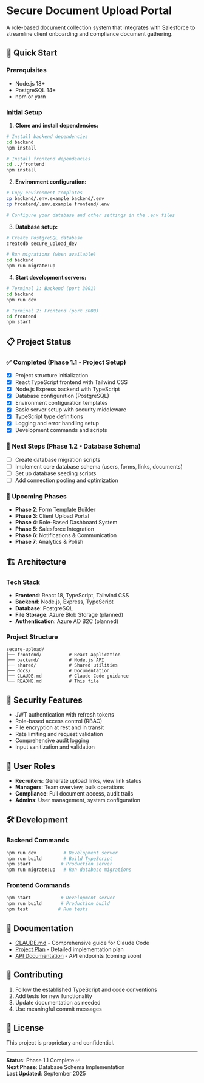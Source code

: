 # Secure Document Upload Portal

A role-based document collection system that integrates with Salesforce to streamline client onboarding and compliance document gathering.

## 🚀 Quick Start

### Prerequisites
- Node.js 18+ 
- PostgreSQL 14+
- npm or yarn

### Initial Setup

1. **Clone and install dependencies:**
```bash
# Install backend dependencies
cd backend
npm install

# Install frontend dependencies  
cd ../frontend
npm install
```

2. **Environment configuration:**
```bash
# Copy environment templates
cp backend/.env.example backend/.env
cp frontend/.env.example frontend/.env

# Configure your database and other settings in the .env files
```

3. **Database setup:**
```bash
# Create PostgreSQL database
createdb secure_upload_dev

# Run migrations (when available)
cd backend
npm run migrate:up
```

4. **Start development servers:**
```bash
# Terminal 1: Backend (port 3001)
cd backend
npm run dev

# Terminal 2: Frontend (port 3000)  
cd frontend
npm start
```

## 📋 Project Status

### ✅ Completed (Phase 1.1 - Project Setup)
- [x] Project structure initialization
- [x] React TypeScript frontend with Tailwind CSS
- [x] Node.js Express backend with TypeScript
- [x] Database configuration (PostgreSQL)
- [x] Environment configuration templates
- [x] Basic server setup with security middleware
- [x] TypeScript type definitions
- [x] Logging and error handling setup
- [x] Development commands and scripts

### 🔄 Next Steps (Phase 1.2 - Database Schema)
- [ ] Create database migration scripts
- [ ] Implement core database schema (users, forms, links, documents)
- [ ] Set up database seeding scripts
- [ ] Add connection pooling and optimization

### 📅 Upcoming Phases
- **Phase 2**: Form Template Builder
- **Phase 3**: Client Upload Portal  
- **Phase 4**: Role-Based Dashboard System
- **Phase 5**: Salesforce Integration
- **Phase 6**: Notifications & Communication
- **Phase 7**: Analytics & Polish

## 🏗️ Architecture

### Tech Stack
- **Frontend**: React 18, TypeScript, Tailwind CSS
- **Backend**: Node.js, Express, TypeScript
- **Database**: PostgreSQL
- **File Storage**: Azure Blob Storage (planned)
- **Authentication**: Azure AD B2C (planned)

### Project Structure
```
secure-upload/
├── frontend/          # React application
├── backend/           # Node.js API
├── shared/            # Shared utilities
├── docs/              # Documentation
├── CLAUDE.md          # Claude Code guidance
└── README.md          # This file
```

## 🔐 Security Features

- JWT authentication with refresh tokens
- Role-based access control (RBAC)
- File encryption at rest and in transit
- Rate limiting and request validation
- Comprehensive audit logging
- Input sanitization and validation

## 👥 User Roles

- **Recruiters**: Generate upload links, view link status
- **Managers**: Team overview, bulk operations
- **Compliance**: Full document access, audit trails
- **Admins**: User management, system configuration

## 🛠️ Development

### Backend Commands
```bash
npm run dev          # Development server
npm run build        # Build TypeScript
npm start           # Production server
npm run migrate:up   # Run database migrations
```

### Frontend Commands  
```bash
npm start           # Development server
npm run build       # Production build
npm test           # Run tests
```

## 📝 Documentation

- [CLAUDE.md](./CLAUDE.md) - Comprehensive guide for Claude Code
- [Project Plan](./docs/project-plan.md) - Detailed implementation plan
- [API Documentation](./docs/api.md) - API endpoints (coming soon)

## 🤝 Contributing

1. Follow the established TypeScript and code conventions
2. Add tests for new functionality
3. Update documentation as needed
4. Use meaningful commit messages

## 📄 License

This project is proprietary and confidential.

---

**Status**: Phase 1.1 Complete ✅  
**Next Phase**: Database Schema Implementation  
**Last Updated**: September 2025